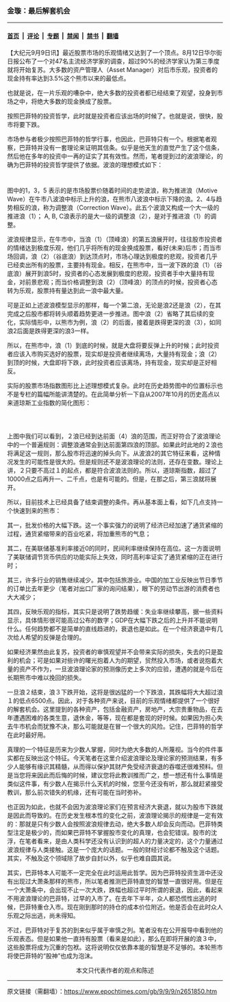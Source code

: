 ### 金璇：最后解套机会

---

#### [首页](../../../..?n2651850) &nbsp;|&nbsp; [评论](../../../../../epoch-comment?n2651850) &nbsp;|&nbsp; [专题](../../../../../epoch-special?n2651850) &nbsp;|&nbsp; [禁闻](../../../../../epoch-news?n2651850) &nbsp;|&nbsp; [禁书](../../../../../books?n2651850) &nbsp;|&nbsp; [翻墙](https://github.com/gfw-breaker/nogfw/blob/master/README.md?n2651850)


<div class="post_content" id="artbody" itemprop="articleBody">
 <!-- article content begin -->
 <p>
  【大纪元9月9日讯】最近股票市场的乐观情绪又达到了一个顶点。8月12日华尔街日报公布了一个对47名主流经济学家的调查，超过90%的经济学家认为第三季度就将开始复苏。大多数的资产管理人（Asset Manager）对后市乐观，投资者的现金持有率达到3.5%这个熊市以来的最低点。
 </p>
 <p>
  也就是说，在一片乐观的嘈杂中，绝大多数的投资者都已经结束了观望，投身到市场之中，将绝大多数的现金换成了股票。
 </p>
 <p>
  按照巴菲特的投资哲学，此时就是投资者应该出场的时候了。也就是说，很快，股市将要下跌。
 </p>
 <p>
  市场参与者极少按照巴菲特的哲学行事，也因此，巴菲特只有一个。根据笔者观察，巴菲特并没有一套理论来证明其信条。似乎是他天生的直觉产生了这个信条，然后他在多年的投资中一再的证实了其有效性。然而，笔者提到过的波浪理论，的确为巴菲特的投资哲学提供了依据。波浪的理想模式如下：
 </p>
 <p>
  <!--image v 1.0-->
 </p>
 <div style="line-height: 90%; text-align: center;">
  <br/>
  <span class="bn12">
  </span>
 </div>
 <p>
  <!-- -->
 </p>
 <p>
  图中的1，3，5 表示的是市场股票价随着时间的走势波浪，称为推进浪（Motive Wave）在牛市八波浪中标示上升的浪，在熊市八波浪中标示下降的浪。2、4与趋势相反的浪，称为调整浪（Correction Wave）。此五个波浪又构成一个大一级的推进浪（1）； A, B, C浪表示的是大一级的调整浪（2），是对于推进浪（1）的调整。
 </p>
 <p>
  波浪规律显示，在牛市中，当浪（1）（顶峰浪）的第五浪展开时，往往股市投资者的情绪达到极度乐观，他们几乎将所有的现金换成股票，看好(未来)后市；而当市场回调，浪（2）（谷底浪）到达顶点时，市场心理达到极度的悲观，投资者几乎已经卖出所有的股票，主要持有现金。相反，在熊市中，当一波下跌的浪（1）（谷底浪）展开到浪5时，投资者的心态发展到极度的悲观，投资者手中大量持有现金，对前景悲观；而当价格调整到浪（2）（顶峰浪）的顶点的时候，投资者心态转为乐观，股票持有量达到此一浪中最大量。
 </p>
 <p>
  可是正如上述波浪模型显示的那样，每一个第二浪，无论是浪2还是浪（2），在其完成之后股市都将转头顺着趋势更进一步推进。图中浪（2）省略了其后续的变化，实际情形中，以熊市为例，浪（2）的后面，接着是跌得更深的浪（3），如同浪2后面是跌得更深的浪3一样。
 </p>
 <p>
  所以，在熊市中，浪（1）到底的时候，就是大盘将要反弹上升的时候；此时投资者应该入市购买选好的股票，现实却是投资者继续离场，大量持有现金；浪（2）到顶的时候，大盘即将下跌，此时投资者应该离场，持有现金，现实却是正好相反。
 </p>
 <p>
  实际的股票市场指数图形比上述理想模式复杂。此时在历史趋势图中的位置标示也不是专栏的篇幅所能讲清楚的。在此简单分析一下自从2007年10月的历史高点以来道琼斯工业指数的简化图形：
 </p>
 <p>
  <!--image v 1.0-->
 </p>
 <div style="line-height: 90%; text-align: center;">
  <br/>
  <span class="bn12">
  </span>
 </div>
 <p>
  <!-- -->
  <br/>
  上图中我们可以看到，２浪已经到达前面（4）浪的范围，而正好符合了波浪理论中的一个普遍规则：调整浪通常会到达前面第四浪的顶部。如果此时此地的２浪也将满足这一规则，那么股市将迅速的掉头向下。从波浪2的其它特征来看，这种情况发生的可能性是很大的。但是规则还不是波浪理论的法则，还存在变数。理论上讲，２只要不高过１的起点，都是符合波浪法则的。所以，道琼斯指数，超过了10000点之后再升一、二千点，也是有可能的。但是，在那之后，第三浪就将展开。
 </p>
 <p>
  所以，目前技术上已经具备了结束调整的条件。再从基本面上看，如下几点支持一个快速到来的熊市：
 </p>
 <p>
  其一，批发价格的大幅下跌。这一个事实强力的说明了经济已经加速了通货紧缩的过程，通货紧缩带来的百业吃紧，将加重熊市的气息；
 </p>
 <p>
  其二，在美联储基准利率接近0的同时，民间利率继续保持在高位。这一方面说明了美联储调节货币供应的功能实际上失效，同时高利率证实了通货紧缩的正在进行时；
 </p>
 <p>
  其三，许多行业的销售继续减少。其中包括旅游业。中国的加工业反映出节日季节的订单比去年更少（笔者对出口厂家的询问结果），眼下的劳动节出游的消费者也大大减少；
 </p>
 <p>
  其四，反映乐观的指标，其实只是说明了跌势趋缓：失业率继续攀高，据一些资料显示，具体情形很可能高过公布的数字；GDP在大幅下跌之后的上升并不能说明什么。任何趋势都不是简单的直线趋进的，衰退也是如此。在一个经济衰退中有几次给人希望的反弹是合理的。
 </p>
 <p>
  如果经济果然由此复苏，投资者的审慎观望并不会带来实际的损失，失去的只是盈利的机会；可是如果对些许的曙光抱着人为的期望，贸然投入市场，或者说抱着大量的资产不作为，一旦波浪理论家的预测像历史上多次的应验，遭遇的就是今后在长期熊市中难以挽回的损失。
 </p>
 <p>
  一旦浪２结束，浪３下跌开始，这将是很凶猛的一个下跌浪，其跌幅将大大超过浪１的低点6500点。因此，对于各种资产来说，目前的乐观情绪都提供了一个很好的解套机会。这里提到的各种资产，包括金融资产，房地产，大宗贵重物品，在去年遭遇困难的各类生意，退休金，等等，现在都是套现的好时候。如果因为担心失去牛市机会而犹豫不决，那么可能就是在冒一个很大的风险。记住，巴菲特的哲学在此时最好用。
 </p>
 <p>
  真理的一个特征是历来为少数人掌握，同时为绝大多数的人所蔑视。当今的件件事实都在反映出这个特征。今天笔者在这里介绍波浪理论及理论家的预测结果，有多少人能够有缘识其精髓，从而得以保护其财产免受经济衰退的吞噬还很难预料。但是当您将来因此而后悔的时候，建议您将此教训推而广之，想一想还有什么事情是类似这件事，有少数人在揭示什么天机的时候，您至今还没有听，那么就赶紧接受教训，那么前次错失的机缘，还有可能在当时弥补。
 </p>
 <p>
  也正因为如此，也就不会因为波浪理论家们在预言经济大衰退，就以为股市下跌就是因此而导致的。在历史发生根本性的变化之前，波浪理论揭示的规律是一定有效的：那就是只有少数人会按照波浪规律去动，绝大多数人却会反向而动。巴菲特类型注定是极少的，而如果巴菲特不掌握股市变化的真理，也会犯错误。股市的沈浮，在笔者看来，是由人类科学还没有认识到的超人的力量决定的，这个力量通过波浪规律与人类接触。这是一个庞大的话题。一般的财经讨论都不触及这个话题。其实，不触及这个领域除了故步自封以外，似乎也难自圆其说。
 </p>
 <p>
  其实，巴菲特本人可能不一定完全在此时运用此哲学。因为巴菲特投资生涯中还没有出现过大萧条那样的熊市，所以笔者推测巴菲特直觉的智慧一直很好用。但是在一个大萧条中，会出现不止一次大跌，跌幅也超过平时所谓的衰退，因此，看起来不用波浪理论的巴菲特，过早的入市了。在去年下半年，众人都恐慌性出逃的时候，巴菲特重仓入市。现在刚到那时的持仓的成本价位附近。他是否会在此时众人乐观之际出逃，尚未得知。
 </p>
 <p>
  不过，巴菲特对于复苏的到来似乎属于审慎之列。笔者没有在公开报导中看到他的乐观表态。但是如果他一直持有股票（看来是如此），那么在即将开展的浪３中，这些股票将成为沉重的包袱。这将说明仅仅依靠本能的智慧是不足够的。本轮熊市将使巴菲特的“股神”也成为泡沫。
 </p>
 <p>
  <center>
   <font class="GY13">
    本文只代表作者的观点和陈述
   </font>
  </center>
 </p>
 <!-- article content end -->
 <div id="below_article_ad">
 </div>
</div>


---

原文链接（需翻墙）：https://www.epochtimes.com/gb/9/9/9/n2651850.htm